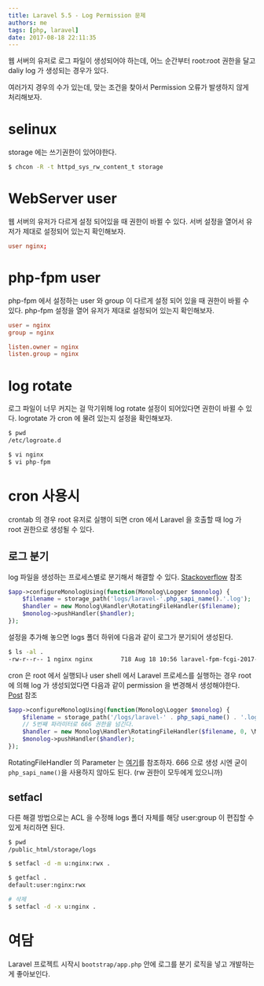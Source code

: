 ```yaml
---
title: Laravel 5.5 - Log Permission 문제
authors: me
tags: [php, laravel]
date: 2017-08-18 22:11:35
---
```


웹 서버의 유저로 로그 파일이 생성되어야 하는데, 어느 순간부터 root:root 권한을 달고 daliy log 가 생성되는 경우가 있다.

여러가지 경우의 수가 있는데, 맞는 조건을 찾아서 Permission 오류가 발생하지 않게 처리해보자.

# selinux

storage 에는 쓰기권한이 있어야한다.

```bash
$ chcon -R -t httpd_sys_rw_content_t storage
```

# WebServer user

웹 서버의 유저가 다르게 설정 되어있을 때 권한이 바뀔 수 있다.
서버 설정을 열어서 유저가 제대로 설정되어 있는지 확인해보자.

```conf title="nginx.conf"
user nginx;
```

# php-fpm user

php-fpm 에서 설정하는 user 와 group 이 다르게 설정 되어 있을 때 권한이 바뀔 수 있다.
php-fpm 설정을 열어 유저가 제대로 설정되어 있는지 확인해보자.

```conf title="php-fpm.d/www.conf"
user = nginx
group = nginx

listen.owner = nginx
listen.group = nginx
```

# log rotate

로그 파일이 너무 커지는 걸 막기위해 log rotate 설정이 되어있다면 권한이 바뀔 수 있다.
logrotate 가 cron 에 물려 있는지 설정을 확인해보자.

```bash title="/etc/logroate.d/*"
$ pwd
/etc/logroate.d

$ vi nginx
$ vi php-fpm
```

# cron 사용시

crontab 의 경우 root 유저로 실행이 되면 cron 에서 Laravel 을 호출할 때 log 가 root 권한으로 생성될 수 있다.

## 로그 분기

log 파일을 생성하는 프로세스별로 분기해서 해결할 수 있다. [Stackoverflow](https://stackoverflow.com/questions/27674597/laravel-daily-log-created-with-wrong-permissions) 참조

```php title="bootstrap/app.php"
$app->configureMonologUsing(function(Monolog\Logger $monolog) {
    $filename = storage_path('logs/laravel-'.php_sapi_name().'.log');
    $handler = new Monolog\Handler\RotatingFileHandler($filename);
    $monolog->pushHandler($handler);
});
```

설정을 추가해 놓으면 logs 폴더 하위에 다음과 같이 로그가 분기되어 생성된다.

```bash title="storage/logs"
$ ls -al .
-rw-r--r-- 1 nginx nginx        718 Aug 18 10:56 laravel-fpm-fcgi-2017-08-18.log
```

cron 은 root 에서 실행되나 user shell 에서 Laravel 프로세스를 실행하는 경우 root 에 의해 log 가 생성되었다면 다음과 같이 permission 을 변경해서 생성해야한다. [Post](https://blog.asamaru.net/2017/03/08/laravel-log-files-permisson-change/) 참조

```php title="bootstrap/app.php"
$app->configureMonologUsing(function(Monolog\Logger $monolog) {
    $filename = storage_path('/logs/laravel-' . php_sapi_name() . '.log');
    // 5번째 파라미터로 666 권한을 넘긴다.
    $handler = new Monolog\Handler\RotatingFileHandler($filename, 0, \Monolog\Logger::DEBUG, true, 0666);
    $monolog->pushHandler($handler);
});
```

RotatingFileHandler 의 Parameter 는 [여기](https://github.com/Seldaek/monolog/blob/master/src/Monolog/Handler/RotatingFileHandler.php#L47)를 참조하자.
666 으로 생성 시엔 굳이 `php_sapi_name()`을 사용하지 않아도 된다. (rw 권한이 모두에게 있으니까)

## setfacl

다른 해결 방법으로는 ACL 을 수정해 logs 폴더 자체를 해당 user:group 이 편집할 수 있게 처리하면 된다.

```bash
$ pwd
/public_html/storage/logs

$ setfacl -d -m u:nginx:rwx .

$ getfacl .
default:user:nginx:rwx

# 삭제
$ setfacl -d -x u:nginx .
```

# 여담

Laravel 프로젝트 시작시 `bootstrap/app.php` 안에 로그를 분기 로직을 넣고 개발하는 게 좋아보인다.
